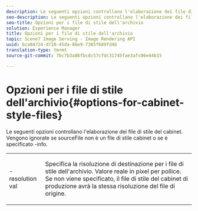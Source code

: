 ```yaml
---
description: Le seguenti opzioni controllano l'elaborazione dei file di stile del cabinet. Vengono ignorate se sourceFile non è un file di stile cabinet o se è specificato -info.
seo-description: Le seguenti opzioni controllano l'elaborazione dei file di stile del cabinet. Vengono ignorate se sourceFile non è un file di stile cabinet o se è specificato -info.
seo-title: Opzioni per i file di stile dell'archivio
solution: Experience Manager
title: Opzioni per i file di stile dell'archivio
topic: Scene7 Image Serving - Image Rendering API
uuid: bca84724-d710-45da-86e9-7385f689fd4b
translation-type: tm+mt
source-git-commit: 7bc7b3a86fbcdc57cfdc31745fae3afc06e44b15

---
```



# Opzioni per i file di stile dell&#39;archivio{#options-for-cabinet-style-files}

Le seguenti opzioni controllano l&#39;elaborazione dei file di stile del cabinet. Vengono ignorate se sourceFile non è un file di stile cabinet o se è specificato -info.

<table id="simpletable_332B78DDEB6540708844AB54AE321F9B"> 
 <tr class="strow"> 
  <td class="stentry"> <p><span class="codeph">-resolution <span class="varname"> val</span></span> </p> </td> 
  <td class="stentry"> <p>Specifica la risoluzione di destinazione per i file di stile dell'archivio. Valore reale in pixel per pollice. Se non viene specificato, il file di stile del cabinet di produzione avrà la stessa risoluzione del file di origine. </p></td> 
 </tr> 
</table>


